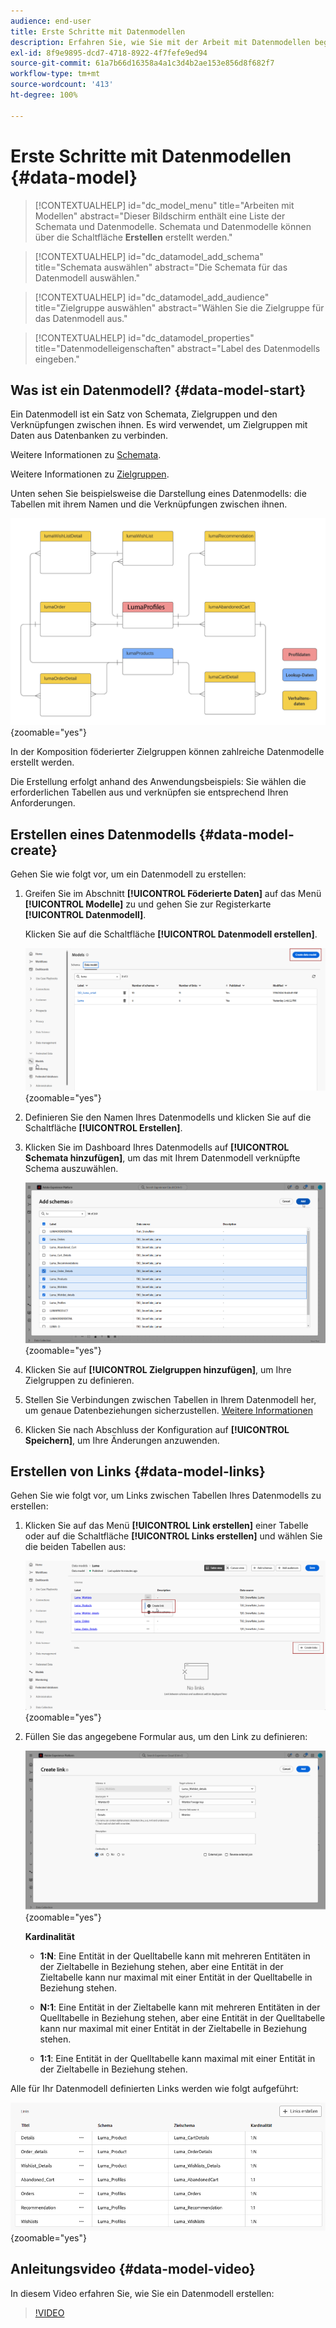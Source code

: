 ```yaml
---
audience: end-user
title: Erste Schritte mit Datenmodellen
description: Erfahren Sie, wie Sie mit der Arbeit mit Datenmodellen beginnen.
exl-id: 8f9e9895-dcd7-4718-8922-4f7fefe9ed94
source-git-commit: 61a7b66d16358a4a1c3d4b2ae153e856d8f682f7
workflow-type: tm+mt
source-wordcount: '413'
ht-degree: 100%

---
```


# Erste Schritte mit Datenmodellen {#data-model}

>[!CONTEXTUALHELP]
>id="dc_model_menu"
>title="Arbeiten mit Modellen"
>abstract="Dieser Bildschirm enthält eine Liste der Schemata und Datenmodelle. Schemata und Datenmodelle können über die Schaltfläche **Erstellen** erstellt werden."

>[!CONTEXTUALHELP]
>id="dc_datamodel_add_schema"
>title="Schemata auswählen"
>abstract="Die Schemata für das Datenmodell auswählen."


>[!CONTEXTUALHELP]
>id="dc_datamodel_add_audience"
>title="Zielgruppe auswählen"
>abstract="Wählen Sie die Zielgruppe für das Datenmodell aus."

>[!CONTEXTUALHELP]
>id="dc_datamodel_properties"
>title="Datenmodelleigenschaften"
>abstract="Label des Datenmodells eingeben."


## Was ist ein Datenmodell? {#data-model-start}

Ein Datenmodell ist ein Satz von Schemata, Zielgruppen und den Verknüpfungen zwischen ihnen. Es wird verwendet, um Zielgruppen mit Daten aus Datenbanken zu verbinden.

Weitere Informationen zu [Schemata](../customer/schemas.md#schema-start).

Weitere Informationen zu [Zielgruppen](../start/audiences.md).

Unten sehen Sie beispielsweise die Darstellung eines Datenmodells: die Tabellen mit ihrem Namen und die Verknüpfungen zwischen ihnen.

![](assets/datamodel.png){zoomable="yes"}

In der Komposition föderierter Zielgruppen können zahlreiche Datenmodelle erstellt werden.

Die Erstellung erfolgt anhand des Anwendungsbeispiels: Sie wählen die erforderlichen Tabellen aus und verknüpfen sie entsprechend Ihren Anforderungen.

## Erstellen eines Datenmodells {#data-model-create}

Gehen Sie wie folgt vor, um ein Datenmodell zu erstellen:

1. Greifen Sie im Abschnitt **[!UICONTROL Föderierte Daten]** auf das Menü **[!UICONTROL Modelle]** zu und gehen Sie zur Registerkarte **[!UICONTROL Datenmodell]**.

   Klicken Sie auf die Schaltfläche **[!UICONTROL Datenmodell erstellen]**.

   ![](assets/datamodel_create.png){zoomable="yes"}

1. Definieren Sie den Namen Ihres Datenmodells und klicken Sie auf die Schaltfläche **[!UICONTROL Erstellen]**.

1. Klicken Sie im Dashboard Ihres Datenmodells auf **[!UICONTROL Schemata hinzufügen]**, um das mit Ihrem Datenmodell verknüpfte Schema auszuwählen.

   ![](assets/datamodel_schemas.png){zoomable="yes"}

1. Klicken Sie auf **[!UICONTROL Zielgruppen hinzufügen]**, um Ihre Zielgruppen zu definieren.

1. Stellen Sie Verbindungen zwischen Tabellen in Ihrem Datenmodell her, um genaue Datenbeziehungen sicherzustellen. [Weitere Informationen](#data-model-links)

1. Klicken Sie nach Abschluss der Konfiguration auf **[!UICONTROL Speichern]**, um Ihre Änderungen anzuwenden.

## Erstellen von Links {#data-model-links}

Gehen Sie wie folgt vor, um Links zwischen Tabellen Ihres Datenmodells zu erstellen:

1. Klicken Sie auf das Menü **[!UICONTROL Link erstellen]** einer Tabelle oder auf die Schaltfläche **[!UICONTROL Links erstellen]** und wählen Sie die beiden Tabellen aus:

   ![](assets/datamodel_createlinks.png){zoomable="yes"}

1. Füllen Sie das angegebene Formular aus, um den Link zu definieren:

   ![](assets/datamodel_link.png){zoomable="yes"}

   **Kardinalität**

   * **1:N**: Eine Entität in der Quelltabelle kann mit mehreren Entitäten in der Zieltabelle in Beziehung stehen, aber eine Entität in der Zieltabelle kann nur maximal mit einer Entität in der Quelltabelle in Beziehung stehen.

   * **N:1**: Eine Entität in der Zieltabelle kann mit mehreren Entitäten in der Quelltabelle in Beziehung stehen, aber eine Entität in der Quelltabelle kann nur maximal mit einer Entität in der Zieltabelle in Beziehung stehen.

   * **1:1**: Eine Entität in der Quelltabelle kann maximal mit einer Entität in der Zieltabelle in Beziehung stehen.

Alle für Ihr Datenmodell definierten Links werden wie folgt aufgeführt:

![](assets/datamodel_alllinks.png){zoomable="yes"}

## Anleitungsvideo {#data-model-video}

In diesem Video erfahren Sie, wie Sie ein Datenmodell erstellen:

>[!VIDEO](https://video.tv.adobe.com/v/3432020)
